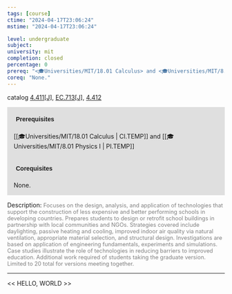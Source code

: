 ```yaml
---
tags: [course]
ctime: "2024-04-17T23:06:24"
mstime: "2024-04-17T23:06:24"

level: undergraduate
subject: 
university: mit
completion: closed
percentage: 0
prereq: "<🎓Universities/MIT/18.01 Calculus> and <🎓Universities/MIT/8.01 Physics I>"
coreq: "None."
---
```


catalog [4.411[J]](http://student.mit.edu/catalog/m4d.html#4.411), [EC.713[J]](http://student.mit.edu/catalog/mECa.html#EC.713), [4.412](http://student.mit.edu/catalog/m4d.html#4.412)

<span style="display: block; padding: 15px; background-color: rgb(100, 100, 100, 0.2);"><font id="m_prereq3121_0" style="display: block; font-family: Arial, sans-serif; font-weight: bold; padding: 5px">Prerequisites</font><br><span id="prereq3121_0">[[🎓Universities/MIT/18.01 Calculus | CI.TEMP]] and [[🎓Universities/MIT/8.01 Physics I | PI.TEMP]]</span></span>
<span style="display: block; padding: 15px; background-color: rgb(100, 100, 100, 0.2);"><font id="m_coreq3121_0" style="display: block; font-family: Arial, sans-serif; font-weight: bold; padding: 5px">Corequisites</font><br><span id="coreq3121_0">None.</span></span>

<font style="">Description:</font>
<font style="color: grey; font-size: 0.8rem;">Focuses on the design, analysis, and application of technologies that support the construction of less expensive and better performing schools in developing countries. Prepares students to design or retrofit school buildings in partnership with local communities and NGOs. Strategies covered include daylighting, passive heating and cooling, improved indoor air quality via natural ventilation, appropriate material selection, and structural design. Investigations are based on application of engineering fundamentals, experiments and simulations. Case studies illustrate the role of technologies in reducing barriers to improved education. Additional work required of students taking the graduate version. Limited to 20 total for versions meeting together.</font>



---

<< HELLO, WORLD >>
